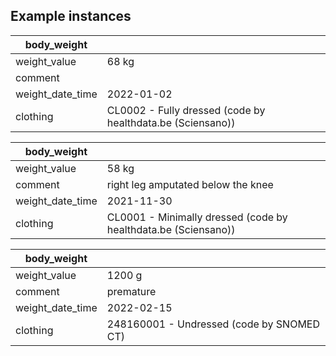 ## Example instances

| body_weight      |                   |
|------------------|-------------------|
| weight_value     | 68 kg             |
| comment          |                   |
| weight_date_time | 2022-01-02        |
| clothing         | CL0002 - Fully dressed (code by healthdata.be (Sciensano)) |

| body_weight      |                   |
|------------------|-------------------|
| weight_value     | 58 kg             |
| comment          |  right leg amputated below the knee                 |
| weight_date_time | 2021-11-30        |
| clothing         | CL0001 - Minimally dressed (code by healthdata.be (Sciensano)) |

| body_weight      |                   |
|------------------|-------------------|
| weight_value     | 1200 g           |
| comment          |  premature                 |
| weight_date_time | 2022-02-15        |
| clothing         | 248160001 - Undressed (code by SNOMED CT) |
